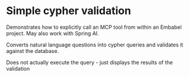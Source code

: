 # Simple cypher validation

Demonstrates how to explicitly call an MCP tool from within an Embabel project. 
May also work with Spring AI. 

Converts natural language questions into cypher queries and validates it against the database.

Does not actually execute the query - just displays the results of the validation